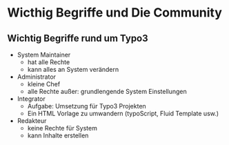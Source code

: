 # Wicthig Begriffe und Die Community

## Wichtig Begriffe rund um Typo3

- System Maintainer
  - hat alle Rechte
  - kann alles an System verändern
- Administrator
  - kleine Chef
  - alle Rechte außer: grundlengende System Einstellungen
- Integrator
  - Aufgabe: Umsetzung für Typo3 Projekten
  - Ein HTML Vorlage zu umwandern (typoScript, Fluid Template usw.)
- Redakteur
  - keine Rechte für System
  - kann Inhalte erstellen
